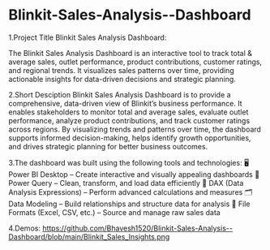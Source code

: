 # Blinkit-Sales-Analysis--Dashboard
1.Project Title
Blinkit Sales Analysis Dashboard:

The Blinkit Sales Analysis Dashboard is an interactive tool to track total & average sales, outlet performance, product contributions, customer ratings, and regional trends. It visualizes sales patterns over time, providing actionable insights for data-driven decisions and strategic planning.

2.Short Desciption
Blinkit Sales Analysis Dashboard is to provide a comprehensive, data-driven view of Blinkit’s business performance. It enables stakeholders to monitor total and average sales, evaluate outlet performance, analyze product contributions, and track customer ratings across regions. By visualizing trends and patterns over time, the dashboard supports informed decision-making, helps identify growth opportunities, and drives strategic planning for better business outcomes.

3.The dashboard was built using the following tools and technologies:
🖥 Power BI Desktop – Create interactive and visually appealing dashboards
🔄 Power Query – Clean, transform, and load data efficiently
📐 DAX (Data Analysis Expressions) – Perform advanced calculations and measures
🗂 Data Modeling – Build relationships and structure data for analysis
📁 File Formats (Excel, CSV, etc.) – Source and manage raw sales data

4.Demos: https://github.com/Bhavesh1520/Blinkit-Sales-Analysis--Dashboard/blob/main/Blinkit_Sales_Insights.png
